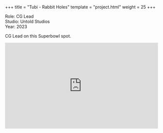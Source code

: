 +++
title = "Tubi - Rabbit Holes"
template = "project.html"
weight = 25
+++

Role: CG Lead  
Studio: Untold Studios  
Year: 2023  

CG Lead on this Superbowl spot.

<div style="padding:56.25% 0 0 0;position:relative;"><iframe src="https://player.vimeo.com/video/998339554?h=e030fb240a&amp;badge=0&amp;autopause=0&amp;player_id=0&amp;app_id=58479" frameborder="0" allow="autoplay; fullscreen; picture-in-picture; clipboard-write" style="position:absolute;top:0;left:0;width:100%;height:100%;" title="tubi_rabbit"></iframe></div><script src="https://player.vimeo.com/api/player.js"></script>
